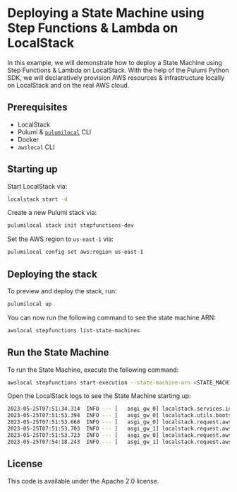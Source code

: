 # Deploying a State Machine using Step Functions & Lambda on LocalStack

In this example, we will demonstrate how to deploy a State Machine using Step Functions & Lambda on LocalStack. With the help of the Pulumi Python SDK, we will declaratively provision AWS resources & infrastructure locally on LocalStack and on the real AWS cloud.

## Prerequisites

- LocalStack
- Pulumi & [`pulumilocal`](https://github.com/localstack/pulumi-local) CLI
- Docker
- `awslocal` CLI

## Starting up

Start LocalStack via:

```bash
localstack start -d
```

Create a new Pulumi stack via:

```bash
pulumilocal stack init stepfunctions-dev
```

Set the AWS region to `us-east-1` via:

```bash
pulumilocal config set aws:region us-east-1
```

## Deploying the stack

To preview and deploy the stack, run:

```bash
pulumilocal up
```

You can now run the following command to see the state machine ARN:

```bash
awslocal stepfunctions list-state-machines
```

## Run the State Machine

To run the State Machine, execute the following command:

```bash
awslocal stepfunctions start-execution --state-machine-arn <STATE_MACHINE_ARN>
```

Open the LocalStack logs to see the State Machine starting up:

```bash
2023-05-25T07:51:34.314  INFO --- [   asgi_gw_0] localstack.services.infra  : Starting mock StepFunctions service on http ports 443/4566 ...
2023-05-25T07:51:53.394  INFO --- [   asgi_gw_0] localstack.utils.bootstrap : Execution of "require" took 19131.07ms
2023-05-25T07:51:53.668  INFO --- [   asgi_gw_0] localstack.request.aws     : AWS stepfunctions.CreateStateMachine => 200
2023-05-25T07:51:53.703  INFO --- [   asgi_gw_1] localstack.request.aws     : AWS stepfunctions.DescribeStateMachine => 200
2023-05-25T07:51:53.723  INFO --- [   asgi_gw_0] localstack.request.aws     : AWS stepfunctions.ListTagsForResource => 200
2023-05-25T07:54:18.243  INFO --- [   asgi_gw_1] localstack.request.aws     : AWS stepfunctions.StartExecution => 200
```

## License

This code is available under the Apache 2.0 license.
